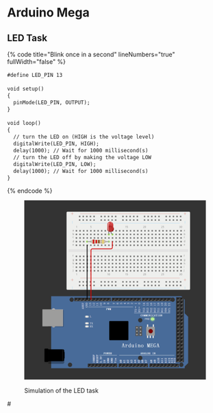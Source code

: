 # Arduino Mega

## LED Task

{% code title="Blink once in a second" lineNumbers="true" fullWidth="false" %}
```arduino
#define LED_PIN 13  

void setup()
{
  pinMode(LED_PIN, OUTPUT);
}

void loop()
{
  // turn the LED on (HIGH is the voltage level)
  digitalWrite(LED_PIN, HIGH);
  delay(1000); // Wait for 1000 millisecond(s)
  // turn the LED off by making the voltage LOW
  digitalWrite(LED_PIN, LOW);
  delay(1000); // Wait for 1000 millisecond(s)
}
```
{% endcode %}

<figure><img src=".gitbook/assets/LED.gif" alt=""><figcaption><p>Simulation of the LED task</p></figcaption></figure>

\#
